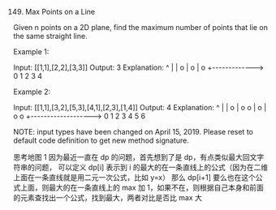 149. Max Points on a Line

Given n points on a 2D plane, find the maximum number of points that lie on the same straight line.

Example 1:

Input: [[1,1],[2,2],[3,3]]
Output: 3
Explanation:
^
|
| o
| o
| o
+------------->
0 1 2 3 4

Example 2:

Input: [[1,1],[3,2],[5,3],[4,1],[2,3],[1,4]]
Output: 4
Explanation:
^
|
| o
| o o
| o
| o o
+------------------->
0 1 2 3 4 5 6

NOTE: input types have been changed on April 15, 2019. Please reset to default code definition to get new method signature.

思考地图
1 因为最近一直在 dp 的问题，首先想到了是 dp，有点类似最大回文字符串的问题，
可以定义 dp[i] 表示到 i 的最大的在一条直线上的公式（因为在二维上面在一条直线就是用二元一次公式，比如 y=x）
那么 dp[i+1] 要么也在这个公式上面，则最大的在一条直线上的 max 加 1，如果不在，则根据自己本身和前面的元素查找出一个公式，找到最大，两者对比是否比 max 大
